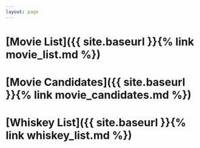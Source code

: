 ```yaml
---
layout: page
---
```

# [Movie List]({{ site.baseurl }}{% link movie_list.md %})
# [Movie Candidates]({{ site.baseurl }}{% link movie_candidates.md %})
# [Whiskey List]({{ site.baseurl }}{% link whiskey_list.md %})